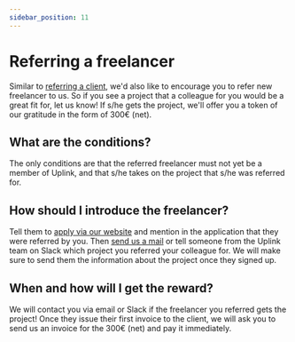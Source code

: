 ```yaml
---
sidebar_position: 11
---
```


# Referring a freelancer

Similar to [referring a client](referring-a-client.md), we'd also like to encourage you to refer new freelancer to us. So if you see a project that a colleague for you would be a great fit for, let us know! If s/he gets the project, we'll offer you a token of our gratitude in the form of 300€ (net).

## **What are the conditions?**

The only conditions are that the referred freelancer must not yet be a member of Uplink, and that s/he takes on the project that s/he was referred for.

## **How should I introduce the freelancer?**

Tell them to [apply via our website](https://uplink.tech/en/freelancers#apply) and mention in the application that they were referred by you. Then [send us a mail](mailto:hello@uplink.tech) or tell someone from the Uplink team on Slack which project you referred your colleague for. We will make sure to send them the information about the project once they signed up.

## **When and how will I get the reward?**

We will contact you via email or Slack if the freelancer you referred gets the project! Once they issue their first invoice to the client, we will ask you to send us an invoice for the 300€ (net) and pay it immediately.
